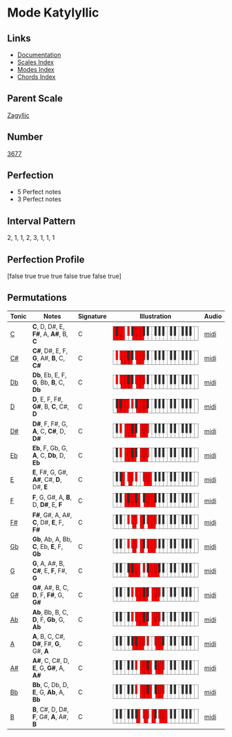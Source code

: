 # Mode Katylyllic

## Links

- [Documentation](index.md)
- [Scales Index](Scales.md)
- [Modes Index](Modes.md)
- [Chords Index](Chords.md)

## Parent Scale

[Zagyllic](ScaleZagyllic.md)

## Number

[3677](https://ianring.com/musictheory/scales/3677)

## Perfection

- 5 Perfect notes
- 3 Perfect notes

## Interval Pattern

2, 1, 1, 2, 3, 1, 1, 1

## Perfection Profile

[false true true true false true false true]

## Permutations

| Tonic | Notes | Signature | Illustration | Audio |
|-------|-------|-----------|--------------|-------|
| [C](ModeCNaturalKatylyllic.md) | **C**, D, D#, E, **F#**, A, **A#**, B, **C** | C | ![CNaturalKatylyllic](ModeCNaturalKatylyllic.png) | [midi](https://github.com/edipermadi/music/blob/main/docs/ModeCNaturalKatylyllic.mid?raw=true) |
| [C#](ModeCSharpKatylyllic.md) | **C#**, D#, E, F, **G**, A#, **B**, C, **C#** | C | ![CSharpKatylyllic](ModeCSharpKatylyllic.png) | [midi](https://github.com/edipermadi/music/blob/main/docs/ModeCSharpKatylyllic.mid?raw=true) |
| [Db](ModeDFlatKatylyllic.md) | **Db**, Eb, E, F, **G**, Bb, **B**, C, **Db** | C | ![DFlatKatylyllic](ModeDFlatKatylyllic.png) | [midi](https://github.com/edipermadi/music/blob/main/docs/ModeDFlatKatylyllic.mid?raw=true) |
| [D](ModeDNaturalKatylyllic.md) | **D**, E, F, F#, **G#**, B, **C**, C#, **D** | C | ![DNaturalKatylyllic](ModeDNaturalKatylyllic.png) | [midi](https://github.com/edipermadi/music/blob/main/docs/ModeDNaturalKatylyllic.mid?raw=true) |
| [D#](ModeDSharpKatylyllic.md) | **D#**, F, F#, G, **A**, C, **C#**, D, **D#** | C | ![DSharpKatylyllic](ModeDSharpKatylyllic.png) | [midi](https://github.com/edipermadi/music/blob/main/docs/ModeDSharpKatylyllic.mid?raw=true) |
| [Eb](ModeEFlatKatylyllic.md) | **Eb**, F, Gb, G, **A**, C, **Db**, D, **Eb** | C | ![EFlatKatylyllic](ModeEFlatKatylyllic.png) | [midi](https://github.com/edipermadi/music/blob/main/docs/ModeEFlatKatylyllic.mid?raw=true) |
| [E](ModeENaturalKatylyllic.md) | **E**, F#, G, G#, **A#**, C#, **D**, D#, **E** | C | ![ENaturalKatylyllic](ModeENaturalKatylyllic.png) | [midi](https://github.com/edipermadi/music/blob/main/docs/ModeENaturalKatylyllic.mid?raw=true) |
| [F](ModeFNaturalKatylyllic.md) | **F**, G, G#, A, **B**, D, **D#**, E, **F** | C | ![FNaturalKatylyllic](ModeFNaturalKatylyllic.png) | [midi](https://github.com/edipermadi/music/blob/main/docs/ModeFNaturalKatylyllic.mid?raw=true) |
| [F#](ModeFSharpKatylyllic.md) | **F#**, G#, A, A#, **C**, D#, **E**, F, **F#** | C | ![FSharpKatylyllic](ModeFSharpKatylyllic.png) | [midi](https://github.com/edipermadi/music/blob/main/docs/ModeFSharpKatylyllic.mid?raw=true) |
| [Gb](ModeGFlatKatylyllic.md) | **Gb**, Ab, A, Bb, **C**, Eb, **E**, F, **Gb** | C | ![GFlatKatylyllic](ModeGFlatKatylyllic.png) | [midi](https://github.com/edipermadi/music/blob/main/docs/ModeGFlatKatylyllic.mid?raw=true) |
| [G](ModeGNaturalKatylyllic.md) | **G**, A, A#, B, **C#**, E, **F**, F#, **G** | C | ![GNaturalKatylyllic](ModeGNaturalKatylyllic.png) | [midi](https://github.com/edipermadi/music/blob/main/docs/ModeGNaturalKatylyllic.mid?raw=true) |
| [G#](ModeGSharpKatylyllic.md) | **G#**, A#, B, C, **D**, F, **F#**, G, **G#** | C | ![GSharpKatylyllic](ModeGSharpKatylyllic.png) | [midi](https://github.com/edipermadi/music/blob/main/docs/ModeGSharpKatylyllic.mid?raw=true) |
| [Ab](ModeAFlatKatylyllic.md) | **Ab**, Bb, B, C, **D**, F, **Gb**, G, **Ab** | C | ![AFlatKatylyllic](ModeAFlatKatylyllic.png) | [midi](https://github.com/edipermadi/music/blob/main/docs/ModeAFlatKatylyllic.mid?raw=true) |
| [A](ModeANaturalKatylyllic.md) | **A**, B, C, C#, **D#**, F#, **G**, G#, **A** | C | ![ANaturalKatylyllic](ModeANaturalKatylyllic.png) | [midi](https://github.com/edipermadi/music/blob/main/docs/ModeANaturalKatylyllic.mid?raw=true) |
| [A#](ModeASharpKatylyllic.md) | **A#**, C, C#, D, **E**, G, **G#**, A, **A#** | C | ![ASharpKatylyllic](ModeASharpKatylyllic.png) | [midi](https://github.com/edipermadi/music/blob/main/docs/ModeASharpKatylyllic.mid?raw=true) |
| [Bb](ModeBFlatKatylyllic.md) | **Bb**, C, Db, D, **E**, G, **Ab**, A, **Bb** | C | ![BFlatKatylyllic](ModeBFlatKatylyllic.png) | [midi](https://github.com/edipermadi/music/blob/main/docs/ModeBFlatKatylyllic.mid?raw=true) |
| [B](ModeBNaturalKatylyllic.md) | **B**, C#, D, D#, **F**, G#, **A**, A#, **B** | C | ![BNaturalKatylyllic](ModeBNaturalKatylyllic.png) | [midi](https://github.com/edipermadi/music/blob/main/docs/ModeBNaturalKatylyllic.mid?raw=true) |
